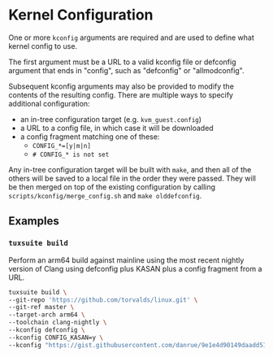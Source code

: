 # Kernel Configuration

One or more `kconfig` arguments are required and are used to define what kernel
config to use.

The first argument must be a URL to a valid kconfig file or defconfig argument
that ends in "config", such as "defconfig" or "allmodconfig".

Subsequent kconfig arguments may also be provided to modify the contents of the
resulting config. There are multiple ways to specify additional configuration:

- an in-tree configuration target (e.g. `kvm_guest.config`)
- a URL to a config file, in which case it will be downloaded
- a config fragment matching one of these:
  - `CONFIG_*=[y|m|n]`
  - `# CONFIG_* is not set`

Any in-tree configuration target will be built with `make`, and then all of the
others will be saved to a local file in the order they were passed. They will
be then merged on top of the existing configuration by calling
`scripts/kconfig/merge_config.sh` and `make olddefconfig`.

## Examples

### `tuxsuite build`

Perform an arm64 build against mainline using the most recent nightly version
of Clang using defconfig plus KASAN plus a config fragment from a URL.

```sh
tuxsuite build \
--git-repo 'https://github.com/torvalds/linux.git' \
--git-ref master \
--target-arch arm64 \
--toolchain clang-nightly \
--kconfig defconfig \
--kconfig CONFIG_KASAN=y \
--kconfig "https://gist.githubusercontent.com/danrue/9e1e4d90149daadd5199256cc18a0499/raw/752138764ec039e4593185bfff888250a3d7692f/gistfile1.txt"
```

